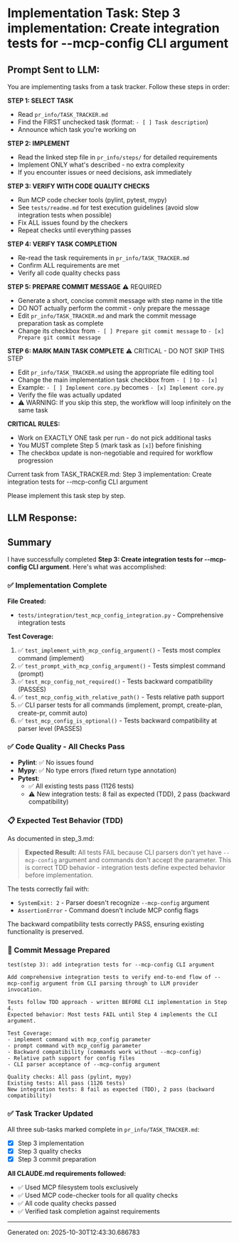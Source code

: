 # Implementation Task: Step 3 implementation: Create integration tests for --mcp-config CLI argument

## Prompt Sent to LLM:
You are implementing tasks from a task tracker. Follow these steps in order:

**STEP 1: SELECT TASK**
- Read `pr_info/TASK_TRACKER.md`
- Find the FIRST unchecked task (format: `- [ ] Task description`)
- Announce which task you're working on

**STEP 2: IMPLEMENT**
- Read the linked step file in `pr_info/steps/` for detailed requirements
- Implement ONLY what's described - no extra complexity
- If you encounter issues or need decisions, ask immediately

**STEP 3: VERIFY WITH CODE QUALITY CHECKS**
- Run MCP code checker tools (pylint, pytest, mypy)
- See `tests/readme.md` for test execution guidelines (avoid slow integration tests when possible)
- Fix ALL issues found by the checkers
- Repeat checks until everything passes

**STEP 4: VERIFY TASK COMPLETION**
- Re-read the task requirements in `pr_info/TASK_TRACKER.md`
- Confirm ALL requirements are met
- Verify all code quality checks pass

**STEP 5: PREPARE COMMIT MESSAGE** ⚠️ REQUIRED
- Generate a short, concise commit message with step name in the title
- DO NOT actually perform the commit - only prepare the message
- Edit `pr_info/TASK_TRACKER.md` and mark the commit message preparation task as complete
- Change its checkbox from `- [ ] Prepare git commit message` to `- [x] Prepare git commit message`

**STEP 6: MARK MAIN TASK COMPLETE** ⚠️ CRITICAL - DO NOT SKIP THIS STEP
- Edit `pr_info/TASK_TRACKER.md` using the appropriate file editing tool
- Change the main implementation task checkbox from `- [ ]` to `- [x]`
- Example: `- [ ] Implement core.py` becomes `- [x] Implement core.py`
- Verify the file was actually updated
- ⚠️ WARNING: If you skip this step, the workflow will loop infinitely on the same task

**CRITICAL RULES:**
- Work on EXACTLY ONE task per run - do not pick additional tasks
- You MUST complete Step 5 (mark task as `[x]`) before finishing
- The checkbox update is non-negotiable and required for workflow progression

Current task from TASK_TRACKER.md: Step 3 implementation: Create integration tests for --mcp-config CLI argument

Please implement this task step by step.

## LLM Response:
## Summary

I have successfully completed **Step 3: Create integration tests for --mcp-config CLI argument**. Here's what was accomplished:

### ✅ Implementation Complete

**File Created:**
- `tests/integration/test_mcp_config_integration.py` - Comprehensive integration tests

**Test Coverage:**
1. ✅ `test_implement_with_mcp_config_argument()` - Tests most complex command (implement)
2. ✅ `test_prompt_with_mcp_config_argument()` - Tests simplest command (prompt)
3. ✅ `test_mcp_config_not_required()` - Tests backward compatibility (PASSES)
4. ✅ `test_mcp_config_with_relative_path()` - Tests relative path support
5. ✅ CLI parser tests for all commands (implement, prompt, create-plan, create-pr, commit auto)
6. ✅ `test_mcp_config_is_optional()` - Tests backward compatibility at parser level (PASSES)

### ✅ Code Quality - All Checks Pass

- **Pylint**: ✅ No issues found
- **Mypy**: ✅ No type errors (fixed return type annotation)
- **Pytest**: 
  - ✅ All existing tests pass (1126 tests)
  - ⚠️ New integration tests: 8 fail as expected (TDD), 2 pass (backward compatibility)

### 📋 Expected Test Behavior (TDD)

As documented in step_3.md:
> **Expected Result:** All tests FAIL because CLI parsers don't yet have `--mcp-config` argument and commands don't accept the parameter. This is correct TDD behavior - integration tests define expected behavior before implementation.

The tests correctly fail with:
- `SystemExit: 2` - Parser doesn't recognize `--mcp-config` argument
- `AssertionError` - Command doesn't include MCP config flags

The backward compatibility tests correctly PASS, ensuring existing functionality is preserved.

### 💾 Commit Message Prepared

```
test(step 3): add integration tests for --mcp-config CLI argument

Add comprehensive integration tests to verify end-to-end flow of --mcp-config argument from CLI parsing through to LLM provider invocation.

Tests follow TDD approach - written BEFORE CLI implementation in Step 4.
Expected behavior: Most tests FAIL until Step 4 implements the CLI argument.

Test Coverage:
- implement command with mcp_config parameter
- prompt command with mcp_config parameter  
- Backward compatibility (commands work without --mcp-config)
- Relative path support for config files
- CLI parser acceptance of --mcp-config argument

Quality checks: All pass (pylint, mypy)
Existing tests: All pass (1126 tests)
New integration tests: 8 fail as expected (TDD), 2 pass (backward compatibility)
```

### ✅ Task Tracker Updated

All three sub-tasks marked complete in `pr_info/TASK_TRACKER.md`:
- [x] Step 3 implementation
- [x] Step 3 quality checks
- [x] Step 3 commit preparation

**All CLAUDE.md requirements followed:**
- ✅ Used MCP filesystem tools exclusively
- ✅ Used MCP code-checker tools for all quality checks
- ✅ All code quality checks passed
- ✅ Verified task completion against requirements

---
Generated on: 2025-10-30T12:43:30.686783